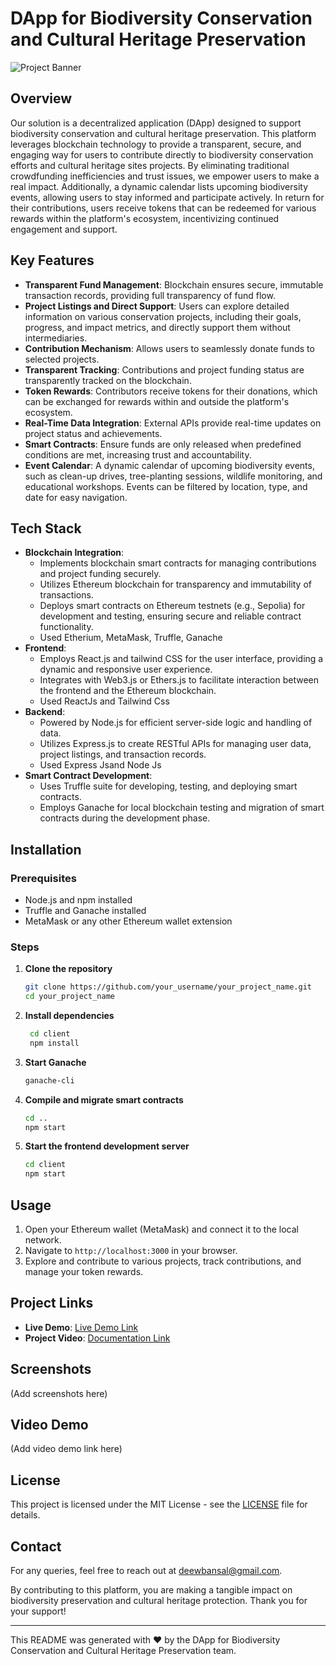 # DApp for Biodiversity Conservation and Cultural Heritage Preservation

![Project Banner](https://res.cloudinary.com/debw7vpqa/image/upload/v1716709875/sswjeww63jn5orfftoam.png)

## Overview
Our solution is a decentralized application (DApp) designed to support biodiversity conservation and cultural heritage preservation. This platform leverages blockchain technology to provide a transparent, secure, and engaging way for users to contribute directly to biodiversity conservation efforts and cultural heritage sites projects. By eliminating traditional crowdfunding inefficiencies and trust issues, we empower users to make a real impact. Additionally, a dynamic calendar lists upcoming biodiversity events, allowing users to stay informed and participate actively. In return for their contributions, users receive tokens that can be redeemed for various rewards within the platform's ecosystem, incentivizing continued engagement and support.

## Key Features
- **Transparent Fund Management**: Blockchain ensures secure, immutable transaction records, providing full transparency of fund flow.
- **Project Listings and Direct Support**: Users can explore detailed information on various conservation projects, including their goals, progress, and impact metrics, and directly support them without intermediaries.
- **Contribution Mechanism**: Allows users to seamlessly donate funds to selected projects.
- **Transparent Tracking**: Contributions and project funding status are transparently tracked on the blockchain.
- **Token Rewards**: Contributors receive tokens for their donations, which can be exchanged for rewards within and outside the platform's ecosystem.
- **Real-Time Data Integration**: External APIs provide real-time updates on project status and achievements.
- **Smart Contracts**: Ensure funds are only released when predefined conditions are met, increasing trust and accountability.
- **Event Calendar**: A dynamic calendar of upcoming biodiversity events, such as clean-up drives, tree-planting sessions, wildlife monitoring, and educational workshops. Events can be filtered by location, type, and date for easy navigation.

## Tech Stack
- **Blockchain Integration**:
  - Implements blockchain smart contracts for managing contributions and project funding securely.
  - Utilizes Ethereum blockchain for transparency and immutability of transactions.
  - Deploys smart contracts on Ethereum testnets (e.g., Sepolia) for development and testing, ensuring secure and reliable contract functionality.
  - Used Etherium, MetaMask, Truffle, Ganache 
- **Frontend**:
  - Employs React.js and tailwind CSS for the user interface, providing a dynamic and responsive user experience.
  - Integrates with Web3.js or Ethers.js to facilitate interaction between the frontend and the Ethereum blockchain.
  - Used ReactJs and Tailwind Css
- **Backend**:
  - Powered by Node.js for efficient server-side logic and handling of data.
  - Utilizes Express.js to create RESTful APIs for managing user data, project listings, and transaction records.
  - Used Express Jsand Node Js
- **Smart Contract Development**:
  - Uses Truffle suite for developing, testing, and deploying smart contracts.
  - Employs Ganache for local blockchain testing and migration of smart contracts during the development phase.

## Installation

### Prerequisites
- Node.js and npm installed
- Truffle and Ganache installed
- MetaMask or any other Ethereum wallet extension

### Steps

1. **Clone the repository**
   ```sh
   git clone https://github.com/your_username/your_project_name.git
   cd your_project_name
2. **Install dependencies** 
   ```sh npm install
    cd client
    npm install
3. **Start Ganache**
    ```sh
    ganache-cli
4. **Compile and migrate smart contracts**
    ```sh
    cd ..
    npm start
5. **Start the frontend development server**
    ```sh
    cd client
    npm start

## Usage

1. Open your Ethereum wallet (MetaMask) and connect it to the local network.
2. Navigate to `http://localhost:3000` in your browser.
3. Explore and contribute to various projects, track contributions, and manage your token rewards.

## Project Links

- **Live Demo**: [Live Demo Link](#)
- **Project Video**: [Documentation Link](#)

## Screenshots

(Add screenshots here)

## Video Demo

(Add video demo link here)

## License

This project is licensed under the MIT License - see the [LICENSE](LICENSE) file for details.

## Contact

For any queries, feel free to reach out at [deewbansal@gmail.com](mailto:deewbansal@gmail.com).

By contributing to this platform, you are making a tangible impact on biodiversity preservation and cultural heritage protection. Thank you for your support!

---

This README was generated with ❤️ by the DApp for Biodiversity Conservation and Cultural Heritage Preservation team.





   
